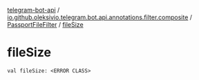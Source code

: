 [telegram-bot-api](../../index.md) / [io.github.oleksivio.telegram.bot.api.annotations.filter.composite](../index.md) / [PassportFileFilter](index.md) / [fileSize](./file-size.md)

# fileSize

`val fileSize: <ERROR CLASS>`